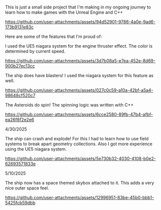 This is just a small side project that I'm making in my ongoing journey to learn how to make games with the Unreal Engine and C++


https://github.com/user-attachments/assets/94d52901-9786-4a0e-9ad6-173b9131e83c

Here are some of the features that I'm proud of:

I used the UE5 niagara system for the engine thruster effect. The color is determined by current speed.

https://github.com/user-attachments/assets/3d7b08a5-e7ea-452e-8d69-900b27ec13cc

The ship does have blasters! I used the niagara system for this feature as well.

https://github.com/user-attachments/assets/027c0c59-a10a-42bf-a5a4-98648cf520c7

The Asteroids do spin! The spinning logic was written with C++

https://github.com/user-attachments/assets/6cce2580-89fb-47b4-afbf-ea26f8f2e2e6

4/30/2025

The ship can crash and explode! For this I had to learn how to use field systems to break apart geometry collections. Also I got more experience using the UE5 niagara system.

https://github.com/user-attachments/assets/5e730b32-4030-4108-b0e2-62693571833e

5/10/2025

The ship now has a space themed skybox attached to it. This adds a very nice outer space feel.

https://github.com/user-attachments/assets/12996951-83be-45b0-bbb1-5425fcb59dbb






